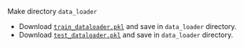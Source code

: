 Make directory `data_loader`
+ Download [`train_dataloader.pkl`](https://drive.google.com/file/d/1PA8vnpT6JPZpfCmh6jC7CGXdloBl7h3a/view?usp=sharing) and save in `data_loader` directory.
+ Download [`test_dataloader.pkl`](https://drive.google.com/file/d/1lsUx4rs6jozRW3SnoG1LfxIrpgJHNuTW/view?usp=sharing) and save in `data_loader` directory.
